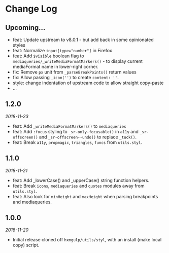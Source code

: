 # Change Log

## Upcoming...

<!-- Add new lines here. Version number will be decided later -->

-   feat: Update upstream to v8.0.1 - but add back in some opinionated styles
-   feat: Normalize `input[type="number"]` in Firefox
-   feat: Add `$visible` boolean flag to `mediaqueries/_writeMediaFormatMarkers()` - to display current mediaFormat name in lower-right corner.
-   fix: Remove `px` unit from `_parseBreakPoints()` return values
-   fix: Allow passing  `_icon('')` to create `content: ''`.
-   style: change indentation of upstream code to allow straight copy-paste
-   ...

## 1.2.0

_2018-11-23_

-   feat: Add `_writeMediaFormatMarkers()` to `mediaqueries`
-   feat: Add `:focus` styling to `_sr-only-focusable()` in `a11y` and
`_sr-offscreen()` and `_sr-offscreen--undo()` to replace `_tuck()`.
-   feat: Break `a11y`, `propmagic`, `triangles`, `funcs` from `utils.styl`.

## 1.1.0

_2018-11-21_

-   feat: Add _lowerCase() and _upperCase() string function helpers.
-   feat: Break `icons`, `mediaqueries` and `quotes` modules away from 
`utils.styl`.
-   feat: Also look for `minHeight` and `maxHeight` when parsing breakpoints 
and mediaqueries.

## 1.0.0

_2018-11-20_

-   Initial release cloned off `hxmgulp/utils/styl`, with an install 
(make local copy) script.
